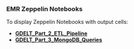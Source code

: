 ### EMR Zeppelin Notebooks

To display Zeppelin Notebooks with output cells:

- [**GDELT_Part_2_ETL_Pipeline**](https://www.zepl.com/viewer/github/SJD1882/ProjetNoSQL/blob/master/Zeppelin_Notebooks/GDELT_Part_2_ETL_Pipeline.json)
- [**GDELT_Part_3_MongoDB_Queries**](https://www.zepl.com/viewer/github/SJD1882/ProjetNoSQL/blob/master/Zeppelin_Notebooks/GDELT_Part_3_MongoDB_Queries.json)
